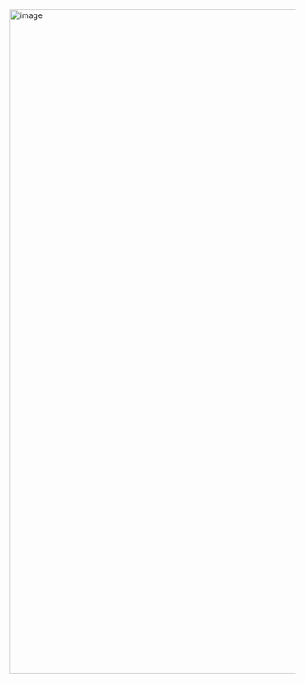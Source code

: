 <img width="1172" alt="image" src="https://github.com/user-attachments/assets/1b1237f9-4313-4d3c-b0b6-dbe065ed72ae" />

